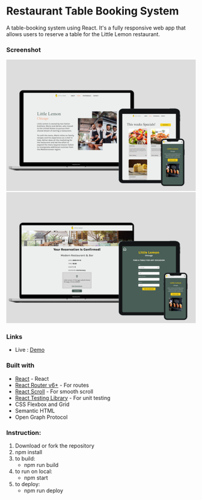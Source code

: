 # Restaurant Table Booking System

A table-booking system using React. It's a fully responsive web app that allows users to reserve a table for the Little Lemon restaurant. 

### Screenshot

![restaurantBookingSystem](https://github.com/Qiugu-He/Little-Lemon/blob/master/src/assets/screenshot1.jpeg)
![restaurantBookingSystem](https://github.com/Qiugu-He/Little-Lemon/blob/master/src/assets/screenshot2.jpeg)

### Links

- Live : [Demo](https://little-lemon-k9p3kbx9a-qiugu.vercel.app/)

### Built with

- [React](https://beta.reactjs.org/) - React 
- [React Router v6+](https://reactrouter.com/en/main) - For routes
- [React Scroll](https://www.npmjs.com/package/react-scroll) - For smooth scroll
- [React Testing Library](https://testing-library.com/docs/react-testing-library/intro/) - For unit testing
- CSS Flexbox and Grid
- Semantic HTML
- Open Graph Protocol



### Instruction:
1. Download or fork the repository
2. npm install
3. to build: 
    - npm run build
4. to run on local:
    - npm start
5. to deploy:
    - npm run deploy
